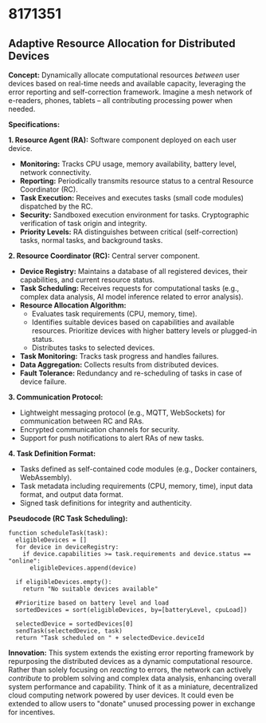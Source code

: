 # 8171351

## Adaptive Resource Allocation for Distributed Devices

**Concept:** Dynamically allocate computational resources *between* user devices based on real-time needs and available capacity, leveraging the error reporting and self-correction framework. Imagine a mesh network of e-readers, phones, tablets – all contributing processing power when needed.

**Specifications:**

**1. Resource Agent (RA):**  Software component deployed on each user device.

   *   **Monitoring:** Tracks CPU usage, memory availability, battery level, network connectivity.
   *   **Reporting:** Periodically transmits resource status to a central Resource Coordinator (RC).
   *   **Task Execution:** Receives and executes tasks (small code modules) dispatched by the RC.
   *   **Security:**  Sandboxed execution environment for tasks.  Cryptographic verification of task origin and integrity.
   *   **Priority Levels:**  RA distinguishes between critical (self-correction) tasks, normal tasks, and background tasks.

**2. Resource Coordinator (RC):** Central server component.

   *   **Device Registry:** Maintains a database of all registered devices, their capabilities, and current resource status.
   *   **Task Scheduling:**  Receives requests for computational tasks (e.g., complex data analysis, AI model inference related to error analysis).
   *   **Resource Allocation Algorithm:**
        *   Evaluates task requirements (CPU, memory, time).
        *   Identifies suitable devices based on capabilities and available resources. Prioritize devices with higher battery levels or plugged-in status.
        *   Distributes tasks to selected devices.
   *   **Task Monitoring:** Tracks task progress and handles failures.
   *   **Data Aggregation:** Collects results from distributed devices.
   *   **Fault Tolerance:** Redundancy and re-scheduling of tasks in case of device failure.

**3. Communication Protocol:**

   *   Lightweight messaging protocol (e.g., MQTT, WebSockets) for communication between RC and RAs.
   *   Encrypted communication channels for security.
   *   Support for push notifications to alert RAs of new tasks.

**4. Task Definition Format:**

   *   Tasks defined as self-contained code modules (e.g., Docker containers, WebAssembly).
   *   Task metadata including requirements (CPU, memory, time), input data format, and output data format.
   *   Signed task definitions for integrity and authenticity.

**Pseudocode (RC Task Scheduling):**

```
function scheduleTask(task):
  eligibleDevices = []
  for device in deviceRegistry:
    if device.capabilities >= task.requirements and device.status == "online":
      eligibleDevices.append(device)

  if eligibleDevices.empty():
    return "No suitable devices available"

  #Prioritize based on battery level and load
  sortedDevices = sort(eligibleDevices, by=[batteryLevel, cpuLoad])

  selectedDevice = sortedDevices[0]
  sendTask(selectedDevice, task)
  return "Task scheduled on " + selectedDevice.deviceId
```

**Innovation:**  This system extends the existing error reporting framework by repurposing the distributed devices as a dynamic computational resource. Rather than solely focusing on *reacting* to errors, the network can actively *contribute* to problem solving and complex data analysis, enhancing overall system performance and capability. Think of it as a miniature, decentralized cloud computing network powered by user devices. It could even be extended to allow users to "donate" unused processing power in exchange for incentives.